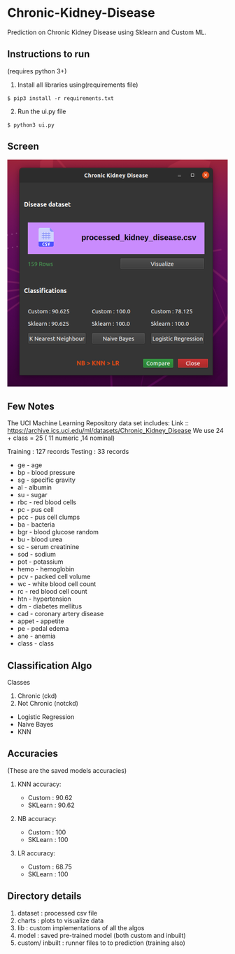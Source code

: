 # Chronic-Kidney-Disease
Prediction on Chronic Kidney Disease using Sklearn and Custom ML.

## Instructions to run
(requires python 3+)
1. Install all libraries using(requirements file)
```
$ pip3 install -r requirements.txt
```
2. Run the ui.py file
```
$ python3 ui.py
```

## Screen

![screen](https://github.com/AP-Atul/Chronic-Kidney-Disease/blob/master/charts/window.png)

## Few Notes
The UCI Machine Learning Repository data set includes: 
Link :: https://archive.ics.uci.edu/ml/datasets/Chronic_Kidney_Disease
We use 24 + class = 25 ( 11 numeric ,14 nominal) 

Training : 127 records
Testing : 33 records

* ge - age
* bp - blood pressure
* sg - specific gravity
* al - albumin
* su - sugar
* rbc - red blood cells
* pc - pus cell
* pcc - pus cell clumps
* ba - bacteria
* bgr - blood glucose random
* bu - blood urea
* sc - serum creatinine
* sod - sodium
* pot - potassium
* hemo - hemoglobin
* pcv - packed cell volume
* wc - white blood cell count
* rc - red blood cell count
* htn - hypertension
* dm - diabetes mellitus
* cad - coronary artery disease
* appet - appetite
* pe - pedal edema
* ane - anemia
* class - class

## Classification Algo
Classes 
1. Chronic (ckd)
2. Not Chronic (notckd)

 * Logistic Regression
 * Naive Bayes
 * KNN

## Accuracies

(These are the saved models accuracies)
1. KNN accuracy: 
    * Custom : 90.62
    * SKLearn : 90.62

2. NB accuracy:
    * Custom : 100
    * SKLearn : 100

3. LR accuracy:
    * Custom : 68.75
    * SKLearn : 100

## Directory details
1. dataset : processed csv file
2. charts : plots to visualize data
3. lib : custom implementations of all the algos
4. model : saved pre-trained model (both custom and inbuilt)
5. custom/ inbuilt : runner files to to prediction (training also)
